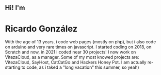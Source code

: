 ## Hi! I'm
# Ricardo González

With the age of 13 years, i code web pages (mostly on php), but i also code on arduino and very rare times on javascript. I started coding on 2018, on Scratch and now, in 2021 i coded near 30 projects! I now work on VitezaCloud, as a manager.
Some of my most knowed projects are: VitezaCloud, SayHost, CatCatGo and Hackers Honey Pot.
I am actually re-starting to code, as i taked a "long vacation" this summer, so yeah)
